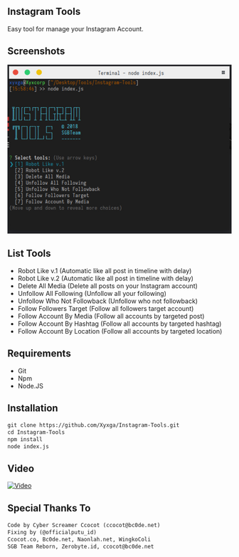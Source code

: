 ## Instagram Tools
Easy tool for manage your Instagram Account.

## Screenshots
<p align="center">
  <img src="https://github.com/Xyxga/Instagram-Tools/blob/master/InstagramTools.jpg">
</p>

## List Tools 
- Robot Like v.1 (Automatic like all post in timeline with delay)
- Robot Like v.2 (Automatic like all post in timeline with delay)
- Delete All Media (Delete all posts on your Instagram account)
- Unfollow All Following (Unfollow all your following)
- Unfollow Who Not Followback (Unfollow who not followback)
- Follow Followers Target (Follow all followers target account)
- Follow Account By Media (Follow all accounts by targeted post)
- Follow Account By Hashtag (Follow all accounts by targeted hashtag)
- Follow Account By Location (Follow all accounts by targeted location)

## Requirements
- Git
- Npm
- Node.JS

## Installation
```
git clone https://github.com/Xyxga/Instagram-Tools.git
cd Instagram-Tools
npm install
node index.js
```

## Video
[![Video](http://img.youtube.com/vi/IVFwgFV81Pw/maxresdefault.jpg)](https://www.youtube.com/watch?v=IVFwgFV81Pw)

## Special Thanks To
```
Code by Cyber Screamer Ccocot (ccocot@bc0de.net)
Fixing by (@officialputu_id)
Ccocot.co, Bc0de.net, Naonlah.net, WingkoColi
SGB Team Reborn, Zerobyte.id, ccocot@bc0de.net
